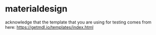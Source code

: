 # materialdesign
acknowledge that the template that you are using for testing comes from here: https://getmdl.io/templates/index.html
